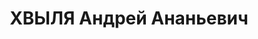 ---
title: ХВЫЛЯ Андрей Ананьевич
description: "Род. в 1898, Черновицкая обл., Новоселицкий р-н, с. Рынгач, украинец,\
  \ обр.: высшее, член ВКП(б). Проживал: Киев, ул. Чудновского, д. 5, кв. 12. Начальник\
  \ Управления искусств при СНК УССР \n  Арестован 13.08.1937. Обв. в участии в националистической\
  \ к.-р. организации. Приговор: ВК ВС СССР, 08.02.1938 – ВМН. Расстрелян 10.02.1938,\
  \ г.Москва. \n  Реабилитирован ВК ВС СССР сентябрь 1956"
---